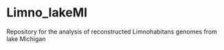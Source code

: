 # Limno_lakeMI
Repository for the analysis of reconstructed Limnohabitans genomes from lake Michigan
